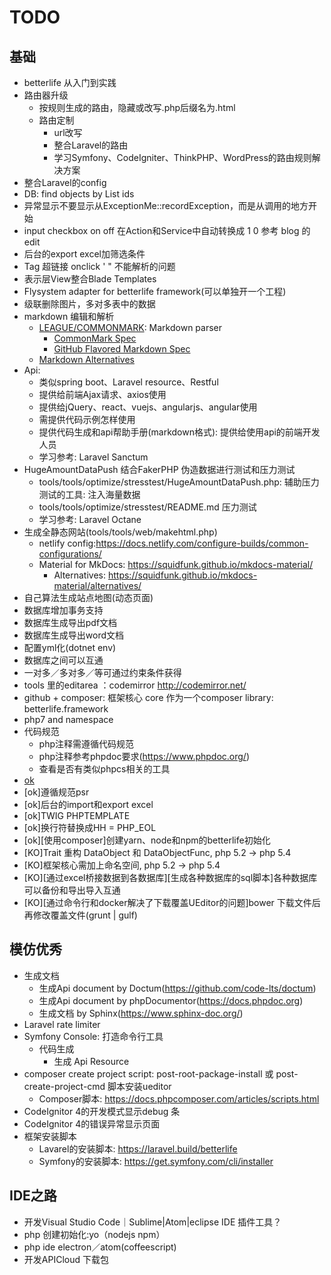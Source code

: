 # TODO

## 基础
  
  - betterlife 从入门到实践
  - 路由器升级
    - 按规则生成的路由，隐藏或改写.php后缀名为.html
    - 路由定制
      - url改写
      - 整合Laravel的路由
      - 学习Symfony、CodeIgniter、ThinkPHP、WordPress的路由规则解决方案
  - 整合Laravel的config 
  - DB: find objects by List ids
  - 异常显示不要显示从ExceptionMe::recordException，而是从调用的地方开始
  - input checkbox on off 在Action和Service中自动转换成 1 0 参考 blog 的 edit
  - 后台的export excel加筛选条件
  - Tag 超链接  onclick ' " 不能解析的问题
  - 表示层View整合Blade Templates
  - Flysystem adapter for betterlife framework(可以单独开一个工程)
  - 级联删除图片，多对多表中的数据
  - markdown 编辑和解析
    - [LEAGUE/COMMONMARK](https://commonmark.thephpleague.com/): Markdown parser
      - [CommonMark Spec](https://spec.commonmark.org/)
      - [GitHub Flavored Markdown Spec](https://github.github.com/gfm/)
    - [Markdown Alternatives](https://alternativeto.net/software/markdown/)
  - Api: 
    - 类似spring boot、Laravel resource、Restful
    - 提供给前端Ajax请求、axios使用
    - 提供给jQuery、react、vuejs、angularjs、angular使用
    - 需提供代码示例怎样使用
    - 提供代码生成和api帮助手册(markdown格式): 提供给使用api的前端开发人员
    - 学习参考: Laravel Sanctum 
  - HugeAmountDataPush 结合FakerPHP 伪造数据进行测试和压力测试
    - tools/tools/optimize/stresstest/HugeAmountDataPush.php: 辅助压力测试的工具: 注入海量数据
    - tools/tools/optimize/stresstest/README.md 压力测试
    - 学习参考: Laravel Octane
  - 生成全静态网站(tools/tools/web/makehtml.php)
    - netlify config:https://docs.netlify.com/configure-builds/common-configurations/
    - Material for MkDocs: https://squidfunk.github.io/mkdocs-material/
      - Alternatives: https://squidfunk.github.io/mkdocs-material/alternatives/
  - 自己算法生成站点地图(动态页面)
  - 数据库增加事务支持
  - 数据库生成导出pdf文档
  - 数据库生成导出word文档
  - 配置yml化(dotnet env)
  - 数据库之间可以互通
  - 一对多／多对多／等可通过约束条件获得
  - tools 里的editarea ：codemirror  http://codemirror.net/
  - github + composer: 框架核心 core 作为一个composer library: betterlife.framework
  - php7 and namespace
  - 代码规范
    - php注释需遵循代码规范
    - php注释参考phpdoc要求(https://www.phpdoc.org/)
    - 查看是否有类似phpcs相关的工具
  - [ok](表示层页面层级可超过1层，不推荐，但支持) 
  - [ok]遵循规范psr
  - [ok]后台的import和export excel
  - [ok]TWIG PHPTEMPLATE
  - [ok]换行符替换成HH = PHP_EOL
  - [ok][使用composer]创建yarn、node和npm的betterlife初始化
  - [KO]Trait 重构 DataObject 和 DataObjectFunc, php 5.2 -> php 5.4
  - [KO]框架核心需加上命名空间, php 5.2 -> php 5.4
  - [KO][通过excel桥接数据到各数据库][生成各种数据库的sql脚本]各种数据库可以备份和导出导入互通
  - [KO][通过命令行和docker解决了下载覆盖UEditor的问题]bower 下载文件后再修改覆盖文件(grunt | gulf)

## 模仿优秀

  - 生成文档
    - 生成Api document by Doctum(https://github.com/code-lts/doctum)
    - 生成Api document by phpDocumentor(https://docs.phpdoc.org)
    - 生成文档 by Sphinx(https://www.sphinx-doc.org/)
  - Laravel rate limiter 
  - Symfony Console: 打造命令行工具
    - 代码生成
      - 生成 Api Resource
  - composer create project script: post-root-package-install 或 post-create-project-cmd 脚本安装ueditor
    - Composer脚本: https://docs.phpcomposer.com/articles/scripts.html
  - CodeIgnitor 4的开发模式显示debug 条
  - CodeIgnitor 4的错误异常显示页面
  - 框架安装脚本
    - Lavarel的安装脚本: https://laravel.build/betterlife
    - Symfony的安装脚本: https://get.symfony.com/cli/installer

## IDE之路

  - 开发Visual Studio Code｜Sublime|Atom|eclipse IDE 插件工具？
  - php 创建初始化:yo（nodejs npm）
  - php ide electron／atom(coffeescript)
  - 开发APICloud 下载包
